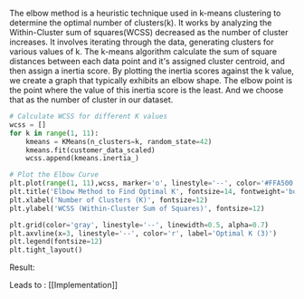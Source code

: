 The elbow method is a heuristic technique used in k-means clustering to determine the optimal number of clusters(k). It works by analyzing the Within-Cluster sum of squares(WCSS) decreased as the number of cluster increases. It involves iterating through the data, generating clusters for various values of k. The k-means algorithm calculate the sum of square distances between each data point and it's assigned cluster centroid, and then assign a inertia score. By plotting the inertia scores against the k value, we create a graph that typically exhibits an elbow shape. The elbow point is the point where the value of this inertia score is the least. And we choose that as the number of cluster in our dataset.

```python
# Calculate WCSS for different K values
wcss = []
for k in range(1, 11):
    kmeans = KMeans(n_clusters=k, random_state=42)
    kmeans.fit(customer_data_scaled)
    wcss.append(kmeans.inertia_)

# Plot the Elbow Curve
plt.plot(range(1, 11),wcss, marker='o', linestyle='--', color='#FFA500', label='WCSS')
plt.title('Elbow Method to Find Optimal K', fontsize=14, fontweight='bold')
plt.xlabel('Number of Clusters (K)', fontsize=12)
plt.ylabel('WCSS (Within-Cluster Sum of Squares)', fontsize=12)

plt.grid(color='gray', linestyle='--', linewidth=0.5, alpha=0.7)
plt.axvline(x=3, linestyle='--', color='r', label='Optimal K (3)')
plt.legend(fontsize=12)
plt.tight_layout()
```

Result:

Leads to :
[[Implementation]]
